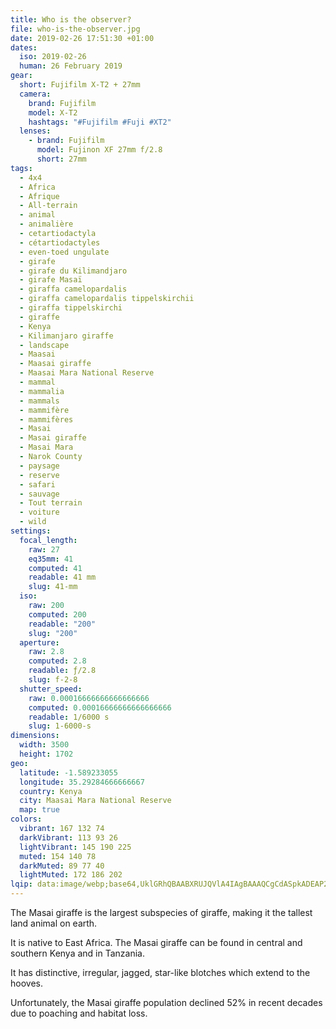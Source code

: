 ```yaml
---
title: Who is the observer?
file: who-is-the-observer.jpg
date: 2019-02-26 17:51:30 +01:00
dates:
  iso: 2019-02-26
  human: 26 February 2019
gear:
  short: Fujifilm X-T2 + 27mm
  camera:
    brand: Fujifilm
    model: X-T2
    hashtags: "#Fujifilm #Fuji #XT2"
  lenses:
    - brand: Fujifilm
      model: Fujinon XF 27mm f/2.8
      short: 27mm
tags:
  - 4x4
  - Africa
  - Afrique
  - All-terrain
  - animal
  - animalière
  - cetartiodactyla
  - cétartiodactyles
  - even-toed ungulate
  - girafe
  - girafe du Kilimandjaro
  - girafe Masaï
  - giraffa camelopardalis
  - giraffa camelopardalis tippelskirchii
  - giraffa tippelskirchi
  - giraffe
  - Kenya
  - Kilimanjaro giraffe
  - landscape
  - Maasai
  - Maasai giraffe
  - Maasai Mara National Reserve
  - mammal
  - mammalia
  - mammals
  - mammifère
  - mammifères
  - Masai
  - Masai giraffe
  - Masai Mara
  - Narok County
  - paysage
  - reserve
  - safari
  - sauvage
  - Tout terrain
  - voiture
  - wild
settings:
  focal_length:
    raw: 27
    eq35mm: 41
    computed: 41
    readable: 41 mm
    slug: 41-mm
  iso:
    raw: 200
    computed: 200
    readable: "200"
    slug: "200"
  aperture:
    raw: 2.8
    computed: 2.8
    readable: ƒ/2.8
    slug: f-2-8
  shutter_speed:
    raw: 0.00016666666666666666
    computed: 0.00016666666666666666
    readable: 1/6000 s
    slug: 1-6000-s
dimensions:
  width: 3500
  height: 1702
geo:
  latitude: -1.589233055
  longitude: 35.29284666666667
  country: Kenya
  city: Maasai Mara National Reserve
  map: true
colors:
  vibrant: 167 132 74
  darkVibrant: 113 93 26
  lightVibrant: 145 190 225
  muted: 154 140 78
  darkMuted: 89 77 40
  lightMuted: 172 186 202
lqip: data:image/webp;base64,UklGRhQBAABXRUJQVlA4IAgBAAAQCgCdASpkADEAP2Wcw1izP6glM3eMW/AsiU23eAC4UVeGLJhPfbMRcpcJZ6NMuff23hFAupjHWKjKvnN/b/S+nsMTgIYXCt6VWZKYWuHJOgdNJSRQd+it4AD+7A8e6Ad1kH1bWOJPCJajDOPky1pzkDzXnOtDbCMRTYP0oe8rT0FROf3ELnLhzSLr0ocOkqukcIRFjN6vWLZHBkL6+5anC/o+fhOlLChylg0HiewfqNejs52AmR7dvJIjjqbcK1Zhv4nCqRKtVJn4a8FC705t0mHSiC7lZeNnAJ9FKJ8Z24ya9nlVyj7yNzzE/bQTvNqPtvuL9hDDY6PIJFHNxZ94wQ/Yl3CmAAA=
---
```


The Masai giraffe is the largest subspecies of giraffe, making it the tallest land animal on earth.

It is native to East Africa. The Masai giraffe can be found in central and southern Kenya and in Tanzania.

It has distinctive, irregular, jagged, star-like blotches which extend to the hooves.

Unfortunately, the Masai giraffe population declined 52% in recent decades due to poaching and habitat loss.
